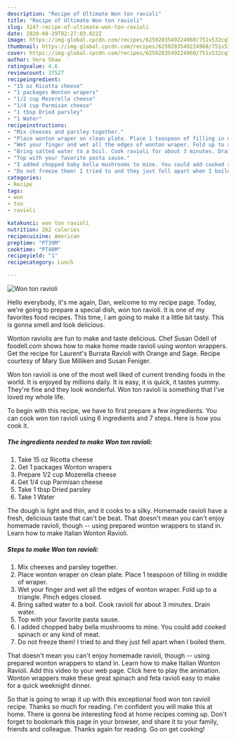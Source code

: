 ```yaml
---
description: "Recipe of Ultimate Won ton ravioli"
title: "Recipe of Ultimate Won ton ravioli"
slug: 3247-recipe-of-ultimate-won-ton-ravioli
date: 2020-08-29T02:27:03.022Z
image: https://img-global.cpcdn.com/recipes/6259283549224960/751x532cq70/won-ton-ravioli-recipe-main-photo.jpg
thumbnail: https://img-global.cpcdn.com/recipes/6259283549224960/751x532cq70/won-ton-ravioli-recipe-main-photo.jpg
cover: https://img-global.cpcdn.com/recipes/6259283549224960/751x532cq70/won-ton-ravioli-recipe-main-photo.jpg
author: Vera Shaw
ratingvalue: 4.6
reviewcount: 37527
recipeingredient:
- "15 oz Ricotta cheese"
- "1 packages Wonton wrapers"
- "1/2 cup Mozerella cheese"
- "1/4 cup Parmisan cheese"
- "1 tbsp Dried parsley"
- "1 Water"
recipeinstructions:
- "Mix cheeses and parsley together."
- "Place wonton wraper on clean plate. Place 1 teaspoon of filling in middle of wraper."
- "Wet your finger and wet all the edges of wonton wraper. Fold up to a triangle. Pinch edges closed."
- "Bring salted water to a boil. Cook ravioli for about 3 minutes. Drain water."
- "Top with your favorite pasta sause."
- "I added chopped baby bella mushrooms to mine. You could add cooked spinach or any kind of meat."
- "Do not freeze them! I tried to and they just fell apart when I boiled them."
categories:
- Recipe
tags:
- won
- ton
- ravioli

katakunci: won ton ravioli 
nutrition: 262 calories
recipecuisine: American
preptime: "PT39M"
cooktime: "PT40M"
recipeyield: "1"
recipecategory: Lunch

---
```



![Won ton ravioli](https://img-global.cpcdn.com/recipes/6259283549224960/751x532cq70/won-ton-ravioli-recipe-main-photo.jpg)

Hello everybody, it's me again, Dan, welcome to my recipe page. Today, we're going to prepare a special dish, won ton ravioli. It is one of my favorites food recipes. This time, I am going to make it a little bit tasty. This is gonna smell and look delicious.

Wonton raviolis are fun to make and taste delicious. Chef Susan Odell of foodell.com shows how to make home made ravioli using wonton wrappers. Get the recipe for Laurent&#39;s Burrata Ravioli with Orange and Sage. Recipe courtesy of Mary Sue Milliken and Susan Feniger.

Won ton ravioli is one of the most well liked of current trending foods in the world. It is enjoyed by millions daily. It is easy, it is quick, it tastes yummy. They're fine and they look wonderful. Won ton ravioli is something that I've loved my whole life.


To begin with this recipe, we have to first prepare a few ingredients. You can cook won ton ravioli using 6 ingredients and 7 steps. Here is how you cook it.

<!--inarticleads1-->

##### The ingredients needed to make Won ton ravioli:

1. Take 15 oz Ricotta cheese
1. Get 1 packages Wonton wrapers
1. Prepare 1/2 cup Mozerella cheese
1. Get 1/4 cup Parmisan cheese
1. Take 1 tbsp Dried parsley
1. Take 1 Water


The dough is light and thin, and it cooks to a silky. Homemade ravioli have a fresh, delicious taste that can&#39;t be beat. That doesn&#39;t mean you can&#39;t enjoy homemade ravioli, though -- using prepared wonton wrappers to stand in. Learn how to make Italian Wonton Ravioli. 

<!--inarticleads2-->

##### Steps to make Won ton ravioli:

1. Mix cheeses and parsley together.
1. Place wonton wraper on clean plate. Place 1 teaspoon of filling in middle of wraper.
1. Wet your finger and wet all the edges of wonton wraper. Fold up to a triangle. Pinch edges closed.
1. Bring salted water to a boil. Cook ravioli for about 3 minutes. Drain water.
1. Top with your favorite pasta sause.
1. I added chopped baby bella mushrooms to mine. You could add cooked spinach or any kind of meat.
1. Do not freeze them! I tried to and they just fell apart when I boiled them.


That doesn&#39;t mean you can&#39;t enjoy homemade ravioli, though -- using prepared wonton wrappers to stand in. Learn how to make Italian Wonton Ravioli. Add this video to your web page. Click here to play the animation. Wonton wrappers make these great spinach and feta ravioli easy to make for a quick weeknight dinner. 

So that is going to wrap it up with this exceptional food won ton ravioli recipe. Thanks so much for reading. I'm confident you will make this at home. There is gonna be interesting food at home recipes coming up. Don't forget to bookmark this page in your browser, and share it to your family, friends and colleague. Thanks again for reading. Go on get cooking!

